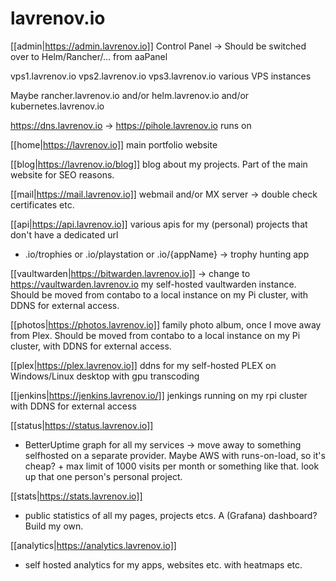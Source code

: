 # lavrenov.io

[[admin|https://admin.lavrenov.io]]
Control Panel -> Should be switched over to Helm/Rancher/... from aaPanel

vps1.lavrenov.io
vps2.lavrenov.io
vps3.lavrenov.io
various VPS instances

Maybe rancher.lavrenov.io and/or helm.lavrenov.io and/or kubernetes.lavrenov.io

https://dns.lavrenov.io -> https://pihole.lavrenov.io
runs on

[[home|https://lavrenov.io]]
main portfolio website

[[blog|https://lavrenov.io/blog]]
blog about my projects. Part of the main website for SEO reasons.

[[mail|https://mail.lavrenov.io]] 
webmail and/or MX server -> double check certificates etc. 

[[api|https://api.lavrenov.io]] 
various apis for my (personal) projects that don't have a dedicated url
* .io/trophies or .io/playstation or .io/{appName} -> trophy hunting app

[[vaultwarden|https://bitwarden.lavrenov.io]] -> change to https://vaultwarden.lavrenov.io
my self-hosted vaultwarden instance. Should be moved from contabo to a local instance on my Pi cluster, with DDNS for external access.

[[photos|https://photos.lavrenov.io]]
family photo album, once I move away from Plex. Should be moved from contabo to a local instance on my Pi cluster, with DDNS for external access.

[[plex|https://plex.lavrenov.io]]
ddns for my self-hosted PLEX on Windows/Linux desktop with gpu transcoding

[[jenkins|https://jenkins.lavrenov.io/]]
jenkings running on my rpi cluster with DDNS for external access

[[status|https://status.lavrenov.io]]
- BetterUptime graph for all my services -> move away to something selfhosted on a separate provider. Maybe AWS with runs-on-load, so it's cheap? + max limit of 1000 visits per month or something like that. look up that one person's personal project. 

[[stats|https://stats.lavrenov.io]]
- public statistics of all my pages, projects etcs. A (Grafana) dashboard?  Build my own. 

[[analytics|https://analytics.lavrenov.io]]
- self hosted analytics for my apps, websites etc. with heatmaps etc. 
